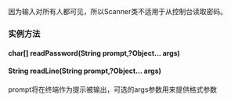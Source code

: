 因为输入对所有人都可见，所以Scanner类不适用于从控制台读取密码。
### 实例方法
#### char\[] readPassword(String prompt,?Object... args)
#### String readLine(String prompt,?Object... args)
prompt将在终端作为提示被输出，可选的args参数用来提供格式参数